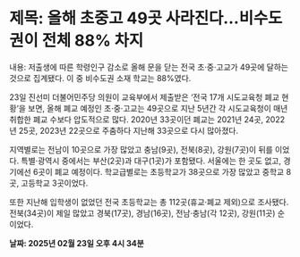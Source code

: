 # **제목: 올해 초중고 49곳 사라진다…비수도권이 전체 88% 차지**

  내용: 저출생에 따른 학령인구 감소로 올해 문을 닫는 전국 초·중·고교가 49곳에 달하는 것으로 집계됐다. 이 중 비수도권 소재 학교는 88%였다.

23일 진선미 더불어민주당 의원이 교육부에서 제출받은 ‘전국 17개 시도교육청 폐교 현황’을 보면, 올해 폐교 예정인 초·중·고교는 49곳으로 지난 5년간 각 시도교육청이 매년 취합한 폐교 수보다 압도적으로 많다. 2020년 33곳이던 폐교는 2021년 24곳, 2022년 25곳, 2023년 22곳으로 주춤하다 지난해 33곳으로 다시 많아졌다.

지역별로는 전남이 10곳으로 가장 많았고 충남(9곳), 전북(8곳), 강원(7곳)이 뒤를 이었다. 특별·광역시 중에서는 부산(2곳)과 대구(1곳)가 포함됐다. 서울에는 한 곳도 없고, 경기에선 6곳이 폐교 예정이다. 학교급별로는 초등학교가 38곳으로 가장 많았고 중학교 8곳, 고등학교 3곳이었다.

또한 지난해 입학생이 없었던 전국 초등학교는 총 112곳(휴교·폐교 제외)으로 조사됐다. 전북(34곳)이 제일 많았고 경북(17곳), 경남(16곳), 전남·충남(각 12곳), 강원(11곳) 순이었다.

  **날짜: 2025년 02월 23일 오후 4시 34분**